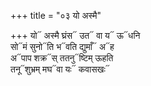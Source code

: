 +++
title = "०३ यो अस्मै"

+++
यो᳓ अस्मै घ्रंस᳓ उत᳓ वा य᳓ ऊ᳓धनि  
सो᳓मं सुनो᳓ति भ᳓वति द्युमाँ᳓ अ᳓ह  
अ᳓पाप शक्र᳓स् ततनु᳓ष्टिम् ऊहति  
तनू᳓शुभ्रम् मघ᳓वा यः᳓ कवासखः᳓